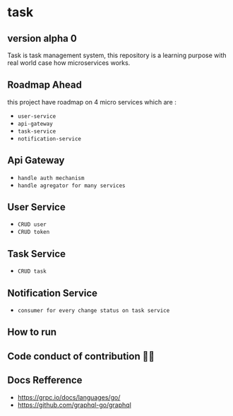 # task
## version alpha 0

Task is task management system, this repository is a learning purpose with real world case how microservices works. 

## Roadmap Ahead
this project have roadmap on 4 micro services which are : 
- `user-service`
- `api-gateway`
- `task-service`
- `notification-service`

## Api Gateway
- `handle auth mechanism`
- `handle agregator for many services`

## User Service
- `CRUD user`
- `CRUD token`

## Task Service
- `CRUD task`

## Notification Service
- `consumer for every change status on task service`

## How to run

## Code conduct of contribution 👨‍💻

## Docs Refference
- https://grpc.io/docs/languages/go/
- https://github.com/graphql-go/graphql
